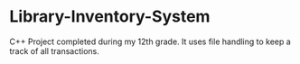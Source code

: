 # Library-Inventory-System
C++ Project completed during my 12th grade. It uses file handling to keep a track of all transactions.
